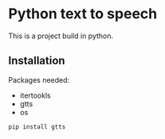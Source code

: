 # Python text to speech

This is a project build in python.

## Installation

Packages needed:
- itertookls
- gtts
- os

 `pip install gtts`
